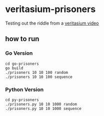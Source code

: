 # veritasium-prisoners
Testing out the riddle from a [veritasium video](https://www.youtube.com/watch?v=iSNsgj1OCLA)

## how to run

### Go Version
````
cd go-prisoners
go build
./prisoners 10 10 100 random
./prisoners 10 10 100 sequence
````

### Python Version
````
cd py-prisoners
./prisoners.py 10 10 1000 random
./prisoners.py 10 10 1000 sequence
````
